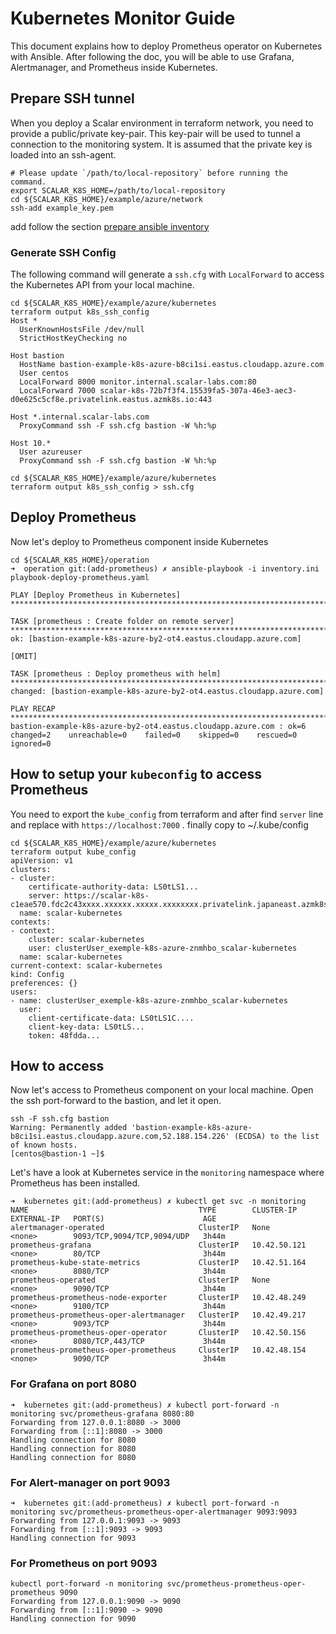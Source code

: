 # Kubernetes Monitor Guide

This document explains how to deploy Prometheus operator on Kubernetes with Ansible. After following the doc, you will be able to use Grafana, Alertmanager, and Prometheus inside Kubernetes.

## Prepare SSH tunnel

When you deploy a Scalar environment in terraform network, you need to provide a public/private key-pair.
This key-pair will be used to tunnel a connection to the monitoring system.
It is assumed that the private key is loaded into an ssh-agent.

```console
# Please update `/path/to/local-repository` before running the command.
export SCALAR_K8S_HOME=/path/to/local-repository
cd ${SCALAR_K8S_HOME}/example/azure/network
ssh-add example_key.pem
```

add follow the section [prepare ansible inventory](https://github.com/scalar-labs/scalar-k8s/blob/master/docs/PrepareBastionTool.md#prepare-ansible-inventory)

### Generate SSH Config

The following command will generate a `ssh.cfg` with `LocalForward` to access the Kubernetes API from your local machine.

```console
cd ${SCALAR_K8S_HOME}/example/azure/kubernetes
terraform output k8s_ssh_config
Host *
  UserKnownHostsFile /dev/null
  StrictHostKeyChecking no

Host bastion
  HostName bastion-example-k8s-azure-b8ci1si.eastus.cloudapp.azure.com
  User centos
  LocalForward 8000 monitor.internal.scalar-labs.com:80
  LocalForward 7000 scalar-k8s-72b7f3f4.15539fa5-307a-46e3-aec3-d0e625c5cf8e.privatelink.eastus.azmk8s.io:443

Host *.internal.scalar-labs.com
  ProxyCommand ssh -F ssh.cfg bastion -W %h:%p

Host 10.*
  User azureuser
  ProxyCommand ssh -F ssh.cfg bastion -W %h:%p
```

```console
cd ${SCALAR_K8S_HOME}/example/azure/kubernetes
terraform output k8s_ssh_config > ssh.cfg
```

## Deploy Prometheus

Now let's deploy to Prometheus component inside Kubernetes

```console
cd ${SCALAR_K8S_HOME}/operation
➜  operation git:(add-prometheus) ✗ ansible-playbook -i inventory.ini playbook-deploy-prometheus.yaml

PLAY [Deploy Prometheus in Kubernetes] ************************************************************************************************************************************************************************

TASK [prometheus : Create folder on remote server] ************************************************************************************************************************************************************
ok: [bastion-example-k8s-azure-by2-ot4.eastus.cloudapp.azure.com]

[OMIT]

TASK [prometheus : Deploy prometheus with helm] ***************************************************************************************************************************************************************
changed: [bastion-example-k8s-azure-by2-ot4.eastus.cloudapp.azure.com]

PLAY RECAP ****************************************************************************************************************************************************************************************************
bastion-example-k8s-azure-by2-ot4.eastus.cloudapp.azure.com : ok=6    changed=2    unreachable=0    failed=0    skipped=0    rescued=0    ignored=0
```

## How to setup your `kubeconfig` to access Prometheus

You need to export the `kube_config` from terraform and after find `server` line and replace with `https://localhost:7000` . finally copy to ~/.kube/config

```console
cd ${SCALAR_K8S_HOME}/example/azure/kubernetes
terraform output kube_config
apiVersion: v1
clusters:
- cluster:
    certificate-authority-data: LS0tLS1...
    server: https://scalar-k8s-c1eae570.fdc2c43xxxx.xxxxxx.xxxxx.xxxxxxxx.privatelink.japaneast.azmk8s.io:443
  name: scalar-kubernetes
contexts:
- context:
    cluster: scalar-kubernetes
    user: clusterUser_exemple-k8s-azure-znmhbo_scalar-kubernetes
  name: scalar-kubernetes
current-context: scalar-kubernetes
kind: Config
preferences: {}
users:
- name: clusterUser_exemple-k8s-azure-znmhbo_scalar-kubernetes
  user:
    client-certificate-data: LS0tLS1C....
    client-key-data: LS0tLS...
    token: 48fdda...
```

## How to access

Now let's access to Prometheus component on your local machine. Open the ssh port-forward to the bastion, and let it open.

```console
ssh -F ssh.cfg bastion
Warning: Permanently added 'bastion-example-k8s-azure-b8ci1si.eastus.cloudapp.azure.com,52.188.154.226' (ECDSA) to the list of known hosts.
[centos@bastion-1 ~]$
```

Let's have a look at Kubernetes service in the `monitoring` namespace where Prometheus has been installed.

```console
➜  kubernetes git:(add-prometheus) ✗ kubectl get svc -n monitoring
NAME                                      TYPE        CLUSTER-IP     EXTERNAL-IP   PORT(S)                      AGE
alertmanager-operated                     ClusterIP   None           <none>        9093/TCP,9094/TCP,9094/UDP   3h44m
prometheus-grafana                        ClusterIP   10.42.50.121   <none>        80/TCP                       3h44m
prometheus-kube-state-metrics             ClusterIP   10.42.51.164   <none>        8080/TCP                     3h44m
prometheus-operated                       ClusterIP   None           <none>        9090/TCP                     3h44m
prometheus-prometheus-node-exporter       ClusterIP   10.42.48.249   <none>        9100/TCP                     3h44m
prometheus-prometheus-oper-alertmanager   ClusterIP   10.42.49.217   <none>        9093/TCP                     3h44m
prometheus-prometheus-oper-operator       ClusterIP   10.42.50.156   <none>        8080/TCP,443/TCP             3h44m
prometheus-prometheus-oper-prometheus     ClusterIP   10.42.48.154   <none>        9090/TCP                     3h44m
```

### For Grafana on port 8080

```console
➜  kubernetes git:(add-prometheus) ✗ kubectl port-forward -n monitoring svc/prometheus-grafana 8080:80
Forwarding from 127.0.0.1:8080 -> 3000
Forwarding from [::1]:8080 -> 3000
Handling connection for 8080
Handling connection for 8080
Handling connection for 8080
```

### For Alert-manager on port 9093

```console
➜  kubernetes git:(add-prometheus) ✗ kubectl port-forward -n monitoring svc/prometheus-prometheus-oper-alertmanager 9093:9093
Forwarding from 127.0.0.1:9093 -> 9093
Forwarding from [::1]:9093 -> 9093
Handling connection for 9093
```

### For Prometheus on port 9093

```console
kubectl port-forward -n monitoring svc/prometheus-prometheus-oper-prometheus 9090
Forwarding from 127.0.0.1:9090 -> 9090
Forwarding from [::1]:9090 -> 9090
Handling connection for 9090
```
